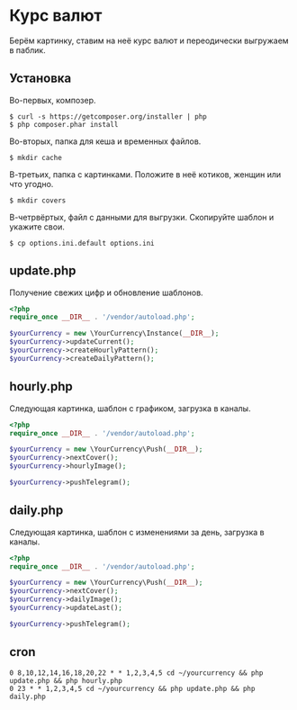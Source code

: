 # Курс валют
Берём картинку, ставим на неё курс валют и переодически выгружаем в паблик.

## Установка

Во-первых, композер.

    $ curl -s https://getcomposer.org/installer | php
    $ php composer.phar install

Во-вторых, папка для кеша и временных файлов.

    $ mkdir cache

В-третьих, папка с картинками. Положите в неё котиков, женщин или что угодно.

    $ mkdir covers
    
В-четрвёртых, файл с данными для выгрузки. Скопируйте шаблон и укажите свои.

    $ cp options.ini.default options.ini

## update.php
Получение свежих цифр и обновление шаблонов.

```php
<?php
require_once __DIR__ . '/vendor/autoload.php';

$yourCurrency = new \YourCurrency\Instance(__DIR__);
$yourCurrency->updateCurrent();
$yourCurrency->createHourlyPattern();
$yourCurrency->createDailyPattern();
```

## hourly.php
Следующая картинка, шаблон с графиком, загрузка в каналы.

```php
<?php
require_once __DIR__ . '/vendor/autoload.php';

$yourCurrency = new \YourCurrency\Push(__DIR__);
$yourCurrency->nextCover();
$yourCurrency->hourlyImage();

$yourCurrency->pushTelegram();
```

## daily.php
Следующая картинка, шаблон с изменениями за день, загрузка в каналы.

```php
<?php
require_once __DIR__ . '/vendor/autoload.php';

$yourCurrency = new \YourCurrency\Push(__DIR__);
$yourCurrency->nextCover();
$yourCurrency->dailyImage();
$yourCurrency->updateLast();

$yourCurrency->pushTelegram();
```

## cron

```
0 8,10,12,14,16,18,20,22 * * 1,2,3,4,5 cd ~/yourcurrency && php update.php && php hourly.php
0 23 * * 1,2,3,4,5 cd ~/yourcurrency && php update.php && php daily.php
```
